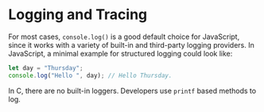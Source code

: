 # Logging and Tracing

For most cases, `console.log()` is a good default choice for JavaScript, since it works with a variety of built-in and third-party logging providers. In JavaScript, a minimal example for structured logging could look like:

```js
let day = "Thursday";
console.log("Hello ", day); // Hello Thursday.
```

In C, there are no built-in loggers. Developers use `printf` based methods to log.
